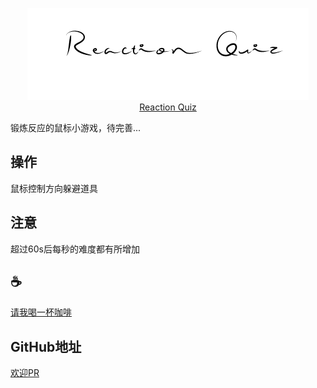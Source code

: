 <span><div align="center">![img](/assets//logo.jpg)</div></span>
<span><div align="center">[Reaction Quiz](https://reaction-quiz.netlify.app/)</div></span>

锻炼反应的鼠标小游戏，待完善...


## 操作
鼠标控制方向躲避道具

## 注意
超过60s后每秒的难度都有所增加

## :coffee: 
[请我喝一杯咖啡](https://github.com/Simon-He95/sponsor)

## GitHub地址
[欢迎PR](https://github.com/Simon-He95/reaction-quiz)
